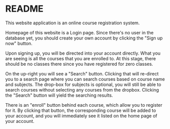 # README

This website application is an online course registration system.

Homepage of this website is a Login page. Since there's no user in the database yet, 
you should create your own account by clicking the "Sign up now" button.

Upon signing up, you will be directed into your account directly. What you are seeing is
all the courses that you are enrolled to. At this stage, there should be no classes there
since you have registered for zero classes.

On the up-right you will see a "Search" button. Clicking that will re-direct you to a search page
where you can search courses based on course name and subjects. The drop-box for subjects is optional,
you will still be able to search courses without selecting any courses from the dropbox. Clicking
the "Search" button will yield the searching results.

There is an "enroll" button behind each course, which allow you to register for it. By clicking
that button, the corresponding course will be added to your account, and you will immediately see
it listed on the home page of your account.